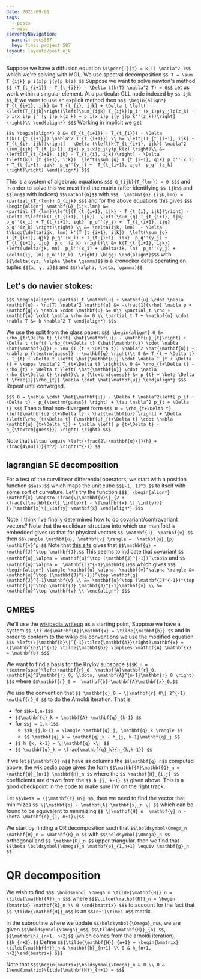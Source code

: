 ```yaml
---
date: 2021-09-01
tags:
  - posts
  - misc
eleventyNavigation:
  parent: eecs587
  key: final project 587
layout: layouts/post.njk
---
```



Suppose we have a diffusion equation
`$$\pder{T}{t} = k(T) \nabla^2 T$$`
which we're solving with MOL. We use spectral decomposition
`$$ T = \sum T_{ijk} p_i(x)p_j(y)p_k(z) $$`
Suppose we want to solve newton's method 
`$$ (T_{t_{i+1}} - T_{t_{i}}) - \Delta t(k(T) \nabla^2 T) = 0$$`
Let us work within a singular element. 
At a particular GLL node indexed by `$$ ijk $$`, if we 
were to use an explicit method then
`$$$
\begin{align*}
 T_{t_{i+1}, ijk} &= T_{t_{i}, ijk} + \Delta t \left( k\left(T_{ijk}\right)\left[\sum_{ijk} T_{ijk}(p_i''(x_i)p(y_j)p(z_k) + p_i(x_i)p_j''(y_j)p_k(z_k) + p_i(x_i)p_j(y_j)p_k''(z_k))\right] \right)\\
\end{align*}
$$$`
Working in implicit we get

`$$$
\begin{align*}
   0 &= (T_{t_{i+1}} - T_{t_{i}}) - \Delta t(k(T_{t_{i+1}}) \nabla^2 T_{t_{i+1}}) \\
   &= \left[(T_{t_{i+1}, ijk} - T_{t_{i}, ijk})\right] - \Delta t\left(k(T_{t_{i+1}, ijk}) \nabla^2 \sum_{ijk} T_{t_{i+1}, ijk} p_i(x)p_j(y)p_k(z) \right)\\
   &= \left[(T_{t_{i+1}, ijk} - T_{t_{i}, ijk})\right] - \Delta t\left(k(T_{t_{i+1}, ijk})  \left(\sum_{q} T_{t_{i+1}, qjk} p_q''(x_i) + T_{t_{i+1}, iqk}  p_q''(y_j) +  T_{t_{i+1}, ijq}  p_q''(z_k) \right)\right)
\end{align*}
$$$`

This is a system of algebraic equations 
`$$$
 G_{ijk}(T_{lmn}) = 0
$$$`
and in order to solve this we must find the matrix (after identifying `$$ ijk$$` and `$$lmn$$` with indices)
`$$\mathbf{G}$$` with
`$$$ 
\mathbf{G}_{ijk,lmn} = \partial_{T_{lmn}} G_{ijk}
$$$`
and for the above equations this gives
`$$$ 
\begin{align*}
  \mathbf{G}_{ijk,lmn} &= \partial_{T_{lmn}}\left[(T_{t_{i+1}, ijk} - T_{t_{i}, ijk})\right] - \Delta t\left(k(T_{t_{i+1}, ijk})  \left(\sum_{q} T_{t_{i+1}, qjk} p_q''(x_i) + T_{t_{i+1}, iqk}  p_q''(y_j) +  T_{t_{i+1}, ijq}  p_q''(z_k) \right)\right) \\
  &= \delta(ijk, lmn)  - \Delta t\bigg(\delta(ijk, lmn) k'(T_{t_{i+1}, ijk})  \left(\sum_{q} T_{t_{i+1}, qjk} p_q''(x_i) + T_{t_{i+1}, iqk}  p_q''(y_j) +  T_{t_{i+1}, ijq}  p_q''(z_k) \right)\\
  &+ k(T_{t_{i+1}, ijk}) \left(\delta(jk, mn)  p_l''(x_i) + \delta(ik, ln)  p_m''(y_j) + \delta(ij, lm) p_n''(z_k)  \right) \bigg)
\end{align*}$$$`
with `$$\delta(xyz, \alpha \beta \gamma)$$` is a kronecker delta operating on tuples `$$(x, y, z)$$` and `$$(\alpha, \beta, \gamma)$$`

## Let's do navier stokes:

`$$$
\begin{align*}
  \partial_t \mathbf{u} + \mathbf{u} \cdot \nabla \mathbf{u} - \nu(T) \nabla^2 \mathbf{u} &= -\frac{1}{\rho} \nabla p + \mathbf{g}\\
  \nabla \cdot \mathbf{u} &= 0\\
  \partial_t \rho + \mathbf{u} \cdot \nabla \rho &= 0 \\
  \partial_t T + \mathbf{u} \cdot \nabla T &= k \nabla^2 T
\end{align*}
$$$`

We use the split from the glass paper:
`$$$
\begin{align*}
0 &= \rho_{t+\Delta t} \left[ \hat{\mathbf{u}} - \mathbf{u}_{t}\right] + \Delta t \left( \rho_{t+\Delta t} (\hat{\mathbf{u}} \cdot \nabla \hat{\mathbf{u}}) + \nu (T_{t + \Delta t}) \nabla^2 \hat{\mathbf{u}} + \nabla p_{\textrm{guess}} - \mathbf{g} \right)\\
0 &= T_{t + \Delta t} - T_{t} + \Delta t \left( \hat{\mathbf{u}} \cdot \nabla T_{t + \Delta t} + \kappa \nabla^2 T_{t+\Delta t} \right)\\
0 &= \rho_{t+\Delta t} - \rho_{t} + \Delta t \left( \hat{\mathbf{u}} \cdot \nabla \rho_{t+\Delta t} \right)\\
p_{\textrm{guess}} &= p_{t} + \beta \Delta t \frac{1}{\rho_{t}} \nabla \cdot \hat{\mathbf{u}}
\end{align*}
$$$`
Repeat until converged.

`$$$
0 = \nabla \cdot \hat{\mathbf{u}} - \Delta t \nabla^2\left[ p_{t + \Delta t} - p_{\textrm{guess}} \right] + \tau \nabla^2 p_{t + \Delta t}
$$$`
Then a final non-divergent form
`$$$
0 = \rho_{t+\Delta t} \left[\mathbf{u}_{t+\Delta t} - \hat{\mathbf{u}} \right] + \Delta t\left(\rho_{t+\Delta t} (\mathbf{u}_{t+\Delta t} \cdot \nabla \mathbf{u}_{t+\Delta t}) + \nabla \left( p_{t+\Delta t} - p_{\textrm{guess}}) \right) \right)
$$$`

Note that `$$\tau \equiv \left(\frac{2\|\mathbf{u}\|}{h} + \frac{4\nu(T)}{h^2} \right)^{-1} $$`


## lagrangian SE decomposition
For a test of the curvilinear differential operators, we start with a position function `$$a(x)$$` which maps the unit cube `$$[-1, 1]^3 $$` to itself
with some sort of curvature. Let's try the function
`$$$ 
\begin{align*}
\mathbf{x} \mapsto \frac{\|\mathbf{x}\|_{2 + \frac{\|\mathbf{x}\|_\infty}{1 - \|\mathbf{x} \|_\infty}}}{\|\mathbf{x}\|_\infty} \mathbf{x}
\end{align*}
$$$`

Note: I think I've finally determined how to do covariant/contravariant vectors? Note that the euclidean structure into which our manifold is embedded gives us that for 
physical vectors `$$ \mathbf{u}, \mathbf{v} $$` then `$$\langle \mathbf{u}, \mathbf{v} \rangle =  \mathbf{u}_{p} \mathbf{v}^p.$$` Note that [this site](https://en.wikipedia.org/wiki/First_fundamental_form) 
gives that `$$\mathbf{g} = \mathbf{J}^\top \mathbf{J}.$$` This seems to indicate that covariant `$$ \mathbf{u}_\alpha = \mathbf{u}^\top (\mathbf{J}^{-1})^\top$$` and `$$ \mathbf{u}^\alpha =  \mathbf{J}^{-1}\mathbf{u}$$`
which gives
`$$$
\begin{align*}
\langle \mathbf{u}_\alpha, \mathbf{v}^\alpha \rangle &= \mathbf{u}^\top (\mathbf{J}^{-1})^\top \mathbf{g}  \mathbf{J}^{-1}\mathbf{v} \\
&= \mathbf{u}^\top (\mathbf{J}^{-1})^\top \mathbf{J}^\top \mathbf{J} \mathbf{J}^{-1}\mathbf{v} \\
&= \mathbf{u}^\top \mathbf{v} \\
\end{align*}
$$$`






## GMRES
We'll use the [wikipedia writeup](https://en.wikipedia.org/wiki/Generalized_minimal_residual_method) as a starting point, 
Suppose we have a system `$$ \tilde{\mathbf{A}}\mathbf{x} = \tilde{\mathbf{b}} $$` 
and in order to conform to the wikipidia conventions we use the modified equation `$$$ \left(\|\mathbf{b}\|^{-1}\tilde{\mathbf{A}}\right)\mathbf{x} = \|\mathbf{b}\|^{-1} \tilde{\mathbf{b}} \implies \mathbf{A} \mathbf{x}  = \mathbf{b} $$$`

We want to find a basis for the Krylov subspace
`$$$K_n = \textrm{span}\left(\mathbf{r}_0, \mathbf{A}\mathbf{r}_0, \mathbf{A}^2\mathbf{r}_0, \ldots, \mathbf{A}^{n-1}\mathbf{r}_0 \right) $$$`
where `$$\mathbf{r}_0 =  \mathbf{b}-\mathbf{A}\mathbf{x}_0.$$`

We use the convention that `$$ \mathbf{q}_0 = \|\mathbf{r}_0\|_2^{-1} \mathbf{r}_0 $$` to do the Arnoldi iteration. That is
* for `$$k=1,n-1$$`
* `$$\mathbf{q}_k = \mathbf{A} \mathbf{q}_{k-1} $$`
* for `$$j = 1,k-1$$`
  * `$$h_{j,k-1} = \langle \mathbf{q}_j, \mathbf{q}_k \rangle $$`
  * `$$ \mathbf{q}_k = \mathbf{q}_k - h_{j, k-1}\mathbf{q}_j $$`
* `$$ h_{k, k-1} = \|\mathbf{q}_k\| $$`
* `$$ \mathbf{q}_k = \frac{\mathbf{q}_k}{h_{k,k-1}} $$`


If we let `$$\mathbf{Q}_n$$` have as columns the `$$\mathbf{q}_n$$` computed above, 
the wikipedia page gives the form `$$\mathbf{A}\mathbf{Q}_n = \mathbf{Q}_{n+1} \mathbf{H}_n $$`
where the `$$ \mathbf{H}_{i,j} $$` coefficients are drawn from the
`$$ h_{j, k-1} $$` given above. This is a good checkpoint in the code to make sure I'm on the right track.

Let `$$\beta = \|\mathbf{r}_0\| $$`, then we need to find the vector  that minimizes `$$ \|\mathbf{b} - \mathbf{A} \mathbf{x}_n \| $$`
which can be found to be equivalent to minimizing  `$$ \|\mathbf{H}_n  \mathbf{y}_n - \beta \mathbf{e}_{1, n+1}\|$$`

We start by finding a QR decomposition such that `$$\boldsymbol\Omega_n \mathbf{H}_n = \mathbf{R}_n $$` with `$$\boldsymbol{\Omega}_n $$` orthogonal and `$$ \mathbf{R}_n $$` upper triangular.
then we find that `$$\beta \boldsymbol{\Omega}_n \mathbf{e}_{1,n+1} \equiv \mathbf{g}_n $$`


# QR decomposition
We wish to find 
`$$$ \boldsymbol \Omega_n \tilde{\mathbf{H}}_n = \tilde{\mathbf{R}}_n $$$`
where `$$$\tilde{\mathbf{R}}_n = \begin {bmatrix} \mathbf{R}_n \\ 0 \end{bmatrix} $$$`
to account for the fact that `$$ \tilde{\mathbf{H}}_n$$` is an `$$(n+1)\times n$$` matrix.

In the subroutine where we update `$$\boldsymbol{\Omega}_n$$`, we are given `$$\boldsymbol{\Omega}_n$$`, `$$\tilde{\mathbf{H}}_{n} $$`, `$$\mathbf{h}_{n+1, n+2}$$` (which comes from the arnoldi iteration), `$$h_{n+2}.$$`
Define
`$$$\tilde{\mathbf{H}}_{n+1} = \begin{bmatrix} \tilde{\mathbf{H}}_n & \mathbf{h}_{n+1} \\ 0 & h_{n+1, n+2}\end{bmatrix} $$$`

Note that `$$$\begin{bmatrix}\boldsymbol{\Omega}_n & 0 \\ 0 & 1\end{bmatrix}\tilde{\mathbf{H}}_{n+1} = $$$`